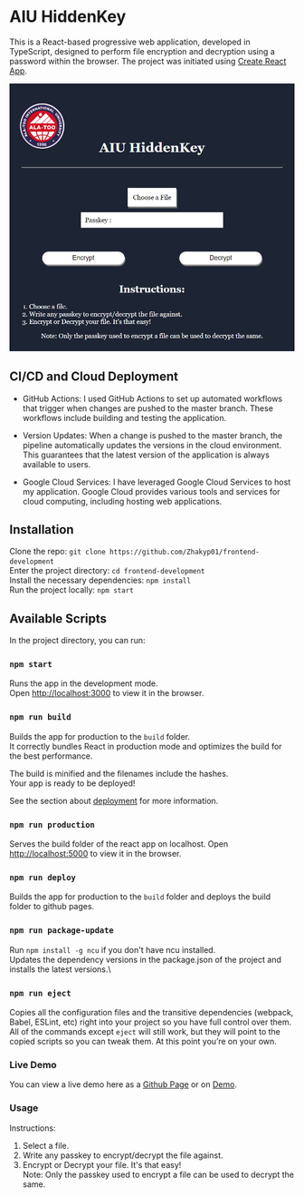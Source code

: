# AIU HiddenKey

This is a React-based progressive web application, developed in TypeScript, designed to perform file encryption and decryption using a password within the browser. The project was initiated using [Create React App](https://github.com/facebook/create-react-app).

![AIU HiddenKey preview](preview.png?raw=true "AIU HiddenKey")

## CI/CD and Cloud Deployment

- GitHub Actions: I used GitHub Actions to set up automated workflows that trigger when changes are pushed to the master branch. These workflows include building and testing the application.

- Version Updates: When a change is pushed to the master branch, the pipeline automatically updates the versions in the cloud environment. This guarantees that the latest version of the application is always available to users.

- Google Cloud Services: I have leveraged Google Cloud Services to host my application. Google Cloud provides various tools and services for cloud computing, including hosting web applications.

## Installation

Clone the repo: `git clone https://github.com/Zhakyp01/frontend-development`\
Enter the project directory: `cd frontend-development`\
Install the necessary dependencies: `npm install`\
Run the project locally: `npm start`

## Available Scripts

In the project directory, you can run:

### `npm start`

Runs the app in the development mode.\
Open [http://localhost:3000](http://localhost:3000) to view it in the browser.

### `npm run build`

Builds the app for production to the `build` folder.\
It correctly bundles React in production mode and optimizes the build for the best performance.

The build is minified and the filenames include the hashes.\
Your app is ready to be deployed!

See the section about [deployment](https://facebook.github.io/create-react-app/docs/deployment) for more information.

### `npm run production`

Serves the build folder of the react app on localhost.
Open [http://localhost:5000](http://localhost:5000) to view it in the browser.

### `npm run deploy`

Builds the app for production to the `build` folder and deploys the build folder to github pages.

### `npm run package-update`

Run `npm install -g ncu` if you don't have ncu installed.\
Updates the dependency versions in the package.json of the project and installs the latest versions.\

### `npm run eject`

Copies all the configuration files and the transitive dependencies (webpack, Babel, ESLint, etc) right into your project so you have full control over them. All of the commands except `eject` will still work, but they will point to the copied scripts so you can tweak them. At this point you’re on your own.

### Live Demo

You can view a live demo here as a [Github Page](https://myvivi.tk) or on [Demo](https://myvivi.tk).

### Usage

Instructions:

1. Select a file.
2. Write any passkey to encrypt/decrypt the file against.
3. Encrypt or Decrypt your file. It's that easy!\
   Note: Only the passkey used to encrypt a file can be used to decrypt the same.
